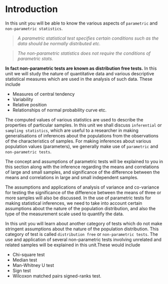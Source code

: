 # Introduction
In this unit you will be able to know the various aspects of `parametric` and `non-parametric statistics`.

> *A parametric statistical test specifies certain conditions  such as the data should be normally distributed etc.*

> *The non-parametric statistics does not require the conditions of parametric stats.*

**In fact non-parametric tests are known as distribution free tests.** In this unit we will study the nature of quantitative data and various
descriptive statistical measures which are used in the analysis of such data. These include

- Measures of central tendency
- Variability
- Relative position
- Relationships of normal probability curve etc.

The computed values of various statistics are used to describe the properties of particular samples. In this unit we shall discuss `inferential` or
`sampling statistics`, which are useful to a researcher in making generalisations of inferences about the populations from the observations of the
characteristics of samples. For making inferences about various population values (parameters), we generally make use of `parametric` and
`non-parametric tests`.

The concept and assumptions of parametric tests will be explained to you in this section along with the inference regarding the means and
correlations of large and small samples, and significance of the difference between the means and correlations in large and small independent samples.

The assumptions and applications of analysis of variance and co-variance for testing the significance of the difference between the means of
three or more samples will also be discussed. In the use of parametric tests for making statistical inferences, we need to take into account
certain assumptions about the nature of the population distribution, and also the type of the measurement scale used to quantify the data.

In this unit you will learn about another category of tests which do not make stringent assumptions about the nature of the population distribution.
This category of test is called `distribution free` or `non-parametric tests`. The use and application of several non-parametric tests involving
unrelated and related samples will be explained in this unit.These would include

- Chi-square test
- Median test
- Man-Whitney U test
- Sign test
- Wilcoxon matched pairs signed-ranks test.
